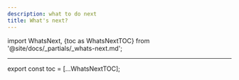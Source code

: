 ```yaml
---
description: what to do next
title: What's next?
---
```

import WhatsNext, {toc as WhatsNextTOC} from '@site/docs/_partials/_whats-next.md';

<hr />

<WhatsNext />

<!--
    Workaround for ToC of imported content
    See https://github.com/facebook/docusaurus/issues/3915#issuecomment-896193142
-->
export const toc = [...WhatsNextTOC];
